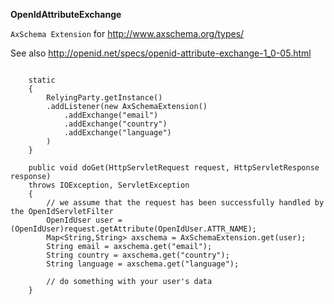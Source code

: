 **OpenIdAttributeExchange**

`AxSchema Extension` for http://www.axschema.org/types/

See also http://openid.net/specs/openid-attribute-exchange-1_0-05.html

```

    static
    {
        RelyingParty.getInstance()
        .addListener(new AxSchemaExtension()
            .addExchange("email")
            .addExchange("country")
            .addExchange("language")
        )
    }
    
    public void doGet(HttpServletRequest request, HttpServletResponse response)
    throws IOException, ServletException
    {
        // we assume that the request has been successfully handled by the OpenIdServletFilter
        OpenIdUser user = (OpenIdUser)request.getAttribute(OpenIdUser.ATTR_NAME);
        Map<String,String> axschema = AxSchemaExtension.get(user);
        String email = axschema.get("email");
        String country = axschema.get("country");
        String language = axschema.get("language");
        
        // do something with your user's data
    }


```